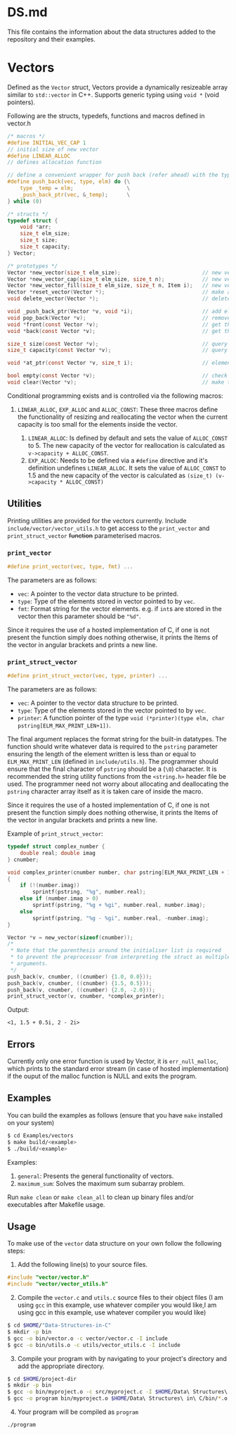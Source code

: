 # DS.md
This file contains the information about the data structures added to the repository and their examples.

# Vectors
Defined as the `Vector` struct, Vectors provide a dynamically resizeable array similar to `std::vector` in C++. Supports generic typing using `void *` (void pointers).

Following are the structs, typedefs, functions and macros defined in vector.h
```c
/* macros */
#define INITIAL_VEC_CAP 1
// initial size of new vector
#define LINEAR_ALLOC
// defines allocation function

// define a convenient wrapper for push back (refer ahead) with the type of the element to be added.
#define push_back(vec, type, elm) do {\
    type _temp = elm;                 \
    _push_back_ptr(vec, &_temp);      \
} while (0)

/* structs */
typedef struct {
    void *arr;
    size_t elm_size;
    size_t size;
    size_t capacity;
} Vector;

/* prototypes */
Vector *new_vector(size_t elm_size);                          // new vector
Vector *new_vector_cap(size_t elm_size, size_t n);            // new vector with a capacity
Vector *new_vector_fill(size_t elm_size, size_t n, Item i);   // new vector with a capacity and initial element
Vector *reset_vector(Vector *);                               // make an allocated vector same as new vector
void delete_vector(Vector *);                                 // delete a vector and it's memory

void _push_back_ptr(Vector *v, void *i);                      // add element to end
void pop_back(Vector *v);                                     // remove element from end
void *front(const Vector *v);                                 // get the first element
void *back(const Vector *v);                                  // get the last element

size_t size(const Vector *v);                                 // query the size
size_t capacity(const Vector *v);                             // query the capacity

void *at_ptr(const Vector *v, size_t i);                      // element access, similar to std::vector::at with bounds checking

bool empty(const Vector *v);                                  // check if vector is empty (size == 0)
void clear(Vector *v);                                        // make the vector empty (size = 0)
```

Conditional programming exists and is controlled via the following macros:
1. `LINEAR_ALLOC`, `EXP_ALLOC` and `ALLOC_CONST`: These three macros define the functionality of resizing and reallocating the vector when the current capacity is too small for the elements inside the vector.

    1. `LINEAR_ALLOC`: Is defined by default and sets the value of `ALLOC_CONST` to 5. The new capacity of the vector for reallocation is calculated as `v->capacity + ALLOC_CONST`.
    2. `EXP_ALLOC`: Needs to be defined via a `#define` directive and it's definition undefines `LINEAR_ALLOC`. It sets the value of `ALLOC_CONST` to 1.5 and the new capacity of the vector is calculated as `(size_t) (v->capacity * ALLOC_CONST)`


## Utilities
Printing utilities are provided for the vectors currently. Include `include/vector/vector_utils.h` to get access to the `print_vector` and `print_struct_vector` ~~function~~ parameterised macros.

### `print_vector`
```c
#define print_vector(vec, type, fmt) ...
```
The parameters are as follows:
* `vec`: A pointer to the vector data structure to be printed.
* `type`: Type of the elements stored in vector pointed to by `vec`.
* `fmt`: Format string for the vector elements. e.g. if `int`s are stored in the vector then this parameter should be `"%d"`.

Since it requires the use of a hosted implementation of C, if one is not present the function simply does nothing otherwise, it prints the Items of the vector in angular brackets and prints a new line.

### `print_struct_vector`
```c
#define print_struct_vector(vec, type, printer) ...
```
The parameters are as follows:
* `vec`: A pointer to the vector data structure to be printed.
* `type`: Type of the elements stored in the vector pointed to by `vec`.
* `printer`: A function pointer of the type `void (*printer)(type elm, char pstring[ELM_MAX_PRINT_LEN+1])`. 

The final argument replaces the format string for the built-in datatypes. The function should write whatever data is required to the `pstring` parameter ensuring the length of the element written is less than or equal to `ELM_MAX_PRINT_LEN` (defined in `include/utils.h`). The programmer should ensure that the final character of `pstring` should be a (`\0`) character. It is recommended the string utility functions from the `<string.h>` header file be used. The programmer need not worry about allocating and deallocating the `pstring` character array itself as it is taken care of inside the macro.

Since it requires the use of a hosted implementation of C, if one is not present the function simply does nothing otherwise, it prints the Items of the vector in angular brackets and prints a new line.

Example of `print_struct_vector`:
```c
typedef struct complex_number {
    double real; double imag
} cnumber;

void complex_printer(cnumber number, char pstring[ELM_MAX_PRINT_LEN + 1])
{
    if (!(number.imag))
        sprintf(pstring, "%g", number.real);
    else if (number.imag > 0)
        sprintf(pstring, "%g + %gi", number.real, number.imag);
    else
        sprintf(pstring, "%g - %gi", number.real, -number.imag);
}

Vector *v = new_vector(sizeof(cnumber));
/*
 * Note that the parenthesis around the initialiser list is required
 * to prevent the preprocessor from interpreting the struct as multiple
 * arguments.
 */
push_back(v, cnumber, ((cnumber) {1.0, 0.0}));
push_back(v, cnumber, ((cnumber) {1.5, 0.5}));
push_back(v, cnumber, ((cnumber) {2.0, -2.0}));
print_struct_vector(v, cnumber, *complex_printer);
```

Output:
```
<1, 1.5 + 0.5i, 2 - 2i>
```

## Errors
Currently only one error function is used by Vector, it is `err_null_malloc`, which prints to the standard error stream (in case of hosted implementation) if the ouput of the malloc function is NULL and exits the program.

## Examples
You can build the examples as follows (ensure that you have `make` installed on your system)
```sh
$ cd Examples/vectors
$ make build/<example>
$ ./build/<example>
```
Examples:
1. `general`: Presents the general functionality of vectors.
2. `maximum_sum`: Solves the maximum sum subarray problem.

Run `make clean` or `make clean_all` to clean up binary files and/or executables after Makefile usage.

## Usage
To make use of the `vector` data structure on your own follow the following steps:
1. Add the following line(s) to your source files.
```c
#include "vector/vector.h"
#include "vector/vector_utils.h"
```

2. Compile the `vector.c` and `utils.c` source files to their object files (I am using `gcc` in this example, use whatever compiler you would like,I am using gcc in this example, use whatever compiler you would like)
```sh
$ cd $HOME/"Data-Structures-in-C"
$ mkdir -p bin
$ gcc -o bin/vector.o -c vector/vector.c -I include
$ gcc -o bin/utils.o -c utils/vector_utils.c -I include
```

3. Compile your program with by navigating to your project's directory and add the appropriate directory.
```sh
$ cd $HOME/project-dir
$ mkdir -p bin
$ gcc -o bin/myproject.o -c src/myproject.c -I $HOME/Data\ Structures\ in\ C/include
$ gcc -o program bin/myproject.o $HOME/Data\ Structures\ in\ C/bin/*.o
```

4. Your program will be compiled as `program`
```sh
./program
```
